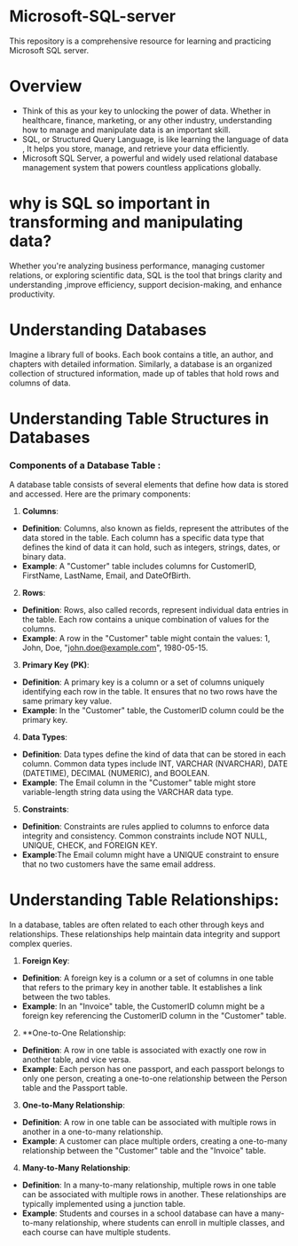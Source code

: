 # Microsoft-SQL-server
This repository is a comprehensive resource for learning and practicing Microsoft SQL server.

# Overview
- Think of this as your key to unlocking the power of data. Whether in healthcare, finance, marketing, or any other industry, understanding how to manage and manipulate data is an important skill.
- SQL, or Structured Query Language, is like learning the language of data , It helps you store, manage, and retrieve your data efficiently.
- Microsoft SQL Server, a powerful and widely used relational database management system that powers countless applications globally.

# why is SQL so important in transforming and manipulating data? 
Whether you're analyzing business performance, managing customer relations, or exploring scientific data, SQL is the tool that brings clarity and understanding ,improve efficiency, support decision-making, and enhance productivity.

# Understanding Databases
Imagine a library full of books. Each book contains a title, an author, and chapters with detailed information. Similarly, a database is an organized collection of structured information, made up of tables that hold rows and columns of data.  


# Understanding Table Structures in Databases
### Components of a Database Table :
A database table consists of several elements that define how data is stored and accessed. Here are the primary components:

1. **Columns**:
- **Definition**: Columns, also known as fields, represent the attributes of the data stored in the table. Each column has a specific data type that defines the kind of data it                            can hold, such as integers, strings, dates, or binary data.
- **Example**: A "Customer" table includes columns for CustomerID, FirstName, LastName, Email, and DateOfBirth.

2. **Rows**:
- **Definition**: Rows, also called records, represent individual data entries in the table. Each row contains a unique combination of values for the columns.
- **Example**: A row in the "Customer" table might contain the values: 1, John, Doe, "john.doe@example.com", 1980-05-15.

3. **Primary Key (PK)**:
- **Definition**: A primary key is a column or a set of columns uniquely identifying each row in the table. It ensures that no two rows have the same primary key value.
- **Example**: In the "Customer" table, the CustomerID column could be the primary key.

4. **Data Types**:
- **Definition**: Data types define the kind of data that can be stored in each column. Common data types include INT, VARCHAR (NVARCHAR), DATE  (DATETIME), DECIMAL (NUMERIC),                             and BOOLEAN.
- **Example**: The Email column in the "Customer" table might store variable-length string data using the VARCHAR data type.

5. **Constraints**:
- **Definition**: Constraints are rules applied to columns to enforce data integrity and consistency. Common constraints include NOT NULL, UNIQUE, CHECK, and FOREIGN KEY.
- **Example**:The Email column might have a UNIQUE constraint to ensure that no two customers have the same email address.

# Understanding Table Relationships:

In a database, tables are often related to each other through keys and relationships. These relationships help maintain data integrity and support complex queries.

1. **Foreign Key**:
- **Definition**: A foreign key is a column or a set of columns in one table that refers to the primary key in another table. It establishes a link between the two tables.
- **Example**: In an "Invoice" table, the CustomerID column might be a foreign key referencing the CustomerID column in the "Customer" table.

2. **One-to-One Relationship:
- **Definition**: A row in one table is associated with exactly one row in another table, and vice versa.
- **Example**: Each person has one passport, and each passport belongs to only one person, creating a one-to-one relationship between the Person table and the Passport table.

3. **One-to-Many Relationship**:
- **Definition**: A row in one table can be associated with multiple rows in another in a one-to-many relationship.
- **Example**: A customer can place multiple orders, creating a one-to-many relationship between the "Customer" table and the "Invoice" table.

4. **Many-to-Many Relationship**:
- **Definition**: In a many-to-many relationship, multiple rows in one table can be associated with multiple rows in another. These relationships are typically implemented using a junction table.
- **Example**: Students and courses in a school database can have a many-to-many relationship, where students can enroll in multiple classes, and each course can have multiple students.

